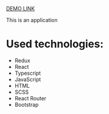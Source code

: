 [DEMO LINK](https://andrii-kuzmenko.github.io/test_task_for_dzencode/)

This is an application

# Used technologies:
- Redux
- React
- Typescript
- JavaScript
- HTML
- SCSS
- React Router
- Bootstrap
